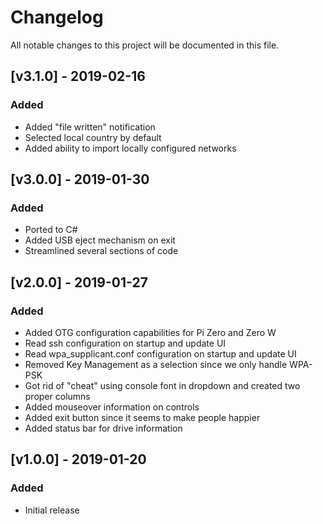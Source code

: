 # Changelog
All notable changes to this project will be documented in this file.

## [v3.1.0] - 2019-02-16
### Added
- Added "file written" notification
- Selected local country by default
- Added ability to import locally configured networks

## [v3.0.0] - 2019-01-30
### Added
- Ported to C#
- Added USB eject mechanism on exit
- Streamlined several sections of code

## [v2.0.0] - 2019-01-27
### Added
- Added OTG configuration capabilities for Pi Zero and Zero W
- Read ssh configuration on startup and update UI
- Read wpa_supplicant.conf configuration on startup and update UI
- Removed Key Management as a selection since we only handle WPA-PSK
- Got rid of "cheat" using console font in dropdown and created two proper columns
- Added mouseover information on controls
- Added exit button since it seems to make people happier
- Added status bar for drive information

## [v1.0.0] - 2019-01-20
### Added
- Initial release
